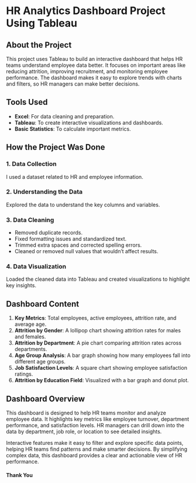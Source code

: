# HR Analytics Dashboard Project Using Tableau

## About the Project
This project uses Tableau to build an interactive dashboard that helps HR teams understand employee data better. It focuses on important areas like reducing attrition, improving recruitment, and monitoring employee performance. The dashboard makes it easy to explore trends with charts and filters, so HR managers can make better decisions.


## Tools Used
- **Excel**: For data cleaning and preparation.  
- **Tableau**: To create interactive visualizations and dashboards.  
- **Basic Statistics**: To calculate important metrics.  


## How the Project Was Done

### 1. Data Collection
I used a dataset related to HR and employee information.

### 2. Understanding the Data
Explored the data to understand the key columns and variables.

### 3. Data Cleaning
- Removed duplicate records.
- Fixed formatting issues and standardized text.
- Trimmed extra spaces and corrected spelling errors.
- Cleaned or removed null values that wouldn’t affect results.

### 4. Data Visualization
Loaded the cleaned data into Tableau and created visualizations to highlight key insights.


## Dashboard Content

1. **Key Metrics**: Total employees, active employees, attrition rate, and average age.  
2. **Attrition by Gender**: A lollipop chart showing attrition rates for males and females.  
3. **Attrition by Department**: A pie chart comparing attrition rates across departments.  
4. **Age Group Analysis**: A bar graph showing how many employees fall into different age groups.  
5. **Job Satisfaction Levels**: A square chart showing employee satisfaction ratings.  
6. **Attrition by Education Field**: Visualized with a bar graph and donut plot.


## Dashboard Overview

This dashboard is designed to help HR teams monitor and analyze employee data. It highlights key metrics like employee turnover, department performance, and satisfaction levels. HR managers can drill down into the data by department, job role, or location to see detailed insights.

Interactive features make it easy to filter and explore specific data points, helping HR teams find patterns and make smarter decisions. By simplifying complex data, this dashboard provides a clear and actionable view of HR performance.

#### Thank You
